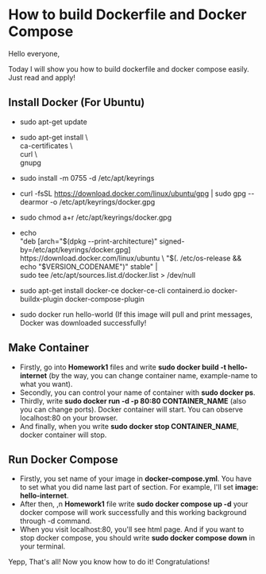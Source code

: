 # How to build Dockerfile and Docker Compose

Hello everyone,

Today I will show you how to build dockerfile and docker compose easily. Just read and apply!

## Install Docker (For Ubuntu)

- sudo apt-get update
- sudo apt-get install \ \
    ca-certificates \ \
    curl \ \
    gnupg

- sudo install -m 0755 -d /etc/apt/keyrings
- curl -fsSL https://download.docker.com/linux/ubuntu/gpg | sudo gpg --dearmor -o /etc/apt/keyrings/docker.gpg
- sudo chmod a+r /etc/apt/keyrings/docker.gpg
- echo \
  "deb [arch="$(dpkg --print-architecture)" signed-by=/etc/apt/keyrings/docker.gpg] https://download.docker.com/linux/ubuntu \
  "$(. /etc/os-release && echo "$VERSION_CODENAME")" stable" | \
  sudo tee /etc/apt/sources.list.d/docker.list > /dev/null

- sudo apt-get install docker-ce docker-ce-cli containerd.io docker-buildx-plugin docker-compose-plugin

- sudo docker run hello-world (If this image will pull and print messages, Docker was downloaded successfully!

## Make Container

- Firstly, go into **Homework1** files and write **sudo docker build -t hello-internet** (by the way, you can change container name, example-name to what you want).
- Secondly, you can control your name of container with **sudo docker ps**.
- Thirdly, write **sudo docker run -d -p 80:80 CONTAINER_NAME** (also you can change ports). Docker container will start. You can observe localhost:80 on your browser.
- And finally, when you write **sudo docker stop CONTAINER_NAME**, docker container will stop.

## Run Docker Compose

- Firstly, you set name of your image in **docker-compose.yml**. You have to set what you did name last part of section. For example, I'll set **image: hello-internet**.
- After then, ,n **Homework1** file write **sudo docker compose up -d** your docker compose will work successfully and this working background through -d command.
- When you visit localhost:80, you'll see html page. And if you want to stop docker compose, you should write **sudo docker compose down** in your terminal.

Yepp, That's all! Now you know how to do it!
Congratulations!
